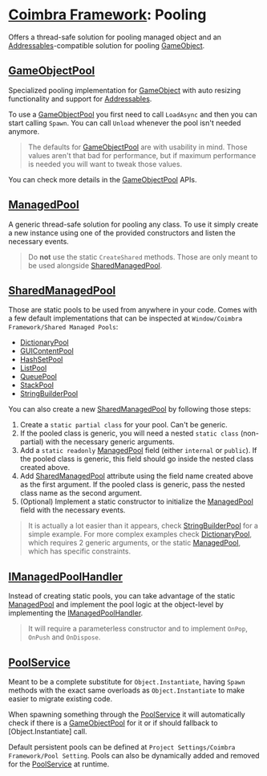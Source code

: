 # [Coimbra Framework](Index.md): Pooling

Offers a thread-safe solution for pooling managed object and an [Addressables]-compatible solution for pooling [GameObject].

## [GameObjectPool]

Specialized pooling implementation for [GameObject] with auto resizing functionality and support for [Addressables].

To use a [GameObjectPool] you first need to call `LoadAsync` and then you can start calling `Spawn`.
You can call `Unload` whenever the pool isn't needed anymore.

> The defaults for [GameObjectPool] are with usability in mind.
> Those values aren't that bad for performance, but if maximum performance is needed you will want to tweak those values.

You can check more details in the [GameObjectPool] APIs.

## [ManagedPool<T>]

A generic thread-safe solution for pooling any class.
To use it simply create a new instance using one of the provided constructors and listen the necessary events.

> Do **not** use the static `CreateShared` methods.
> Those are only meant to be used alongside [SharedManagedPool].

## [SharedManagedPool]

Those are static pools to be used from anywhere in your code.
Comes with a few default implementations that can be inspected at `Window/Coimbra Framework/Shared Managed Pools`:

- [DictionaryPool]
- [GUIContentPool]
- [HashSetPool]
- [ListPool]
- [QueuePool]
- [StackPool]
- [StringBuilderPool]

You can also create a new [SharedManagedPool] by following those steps:

1. Create a `static partial class` for your pool. Can't be generic.
2. If the pooled class is generic, you will need a nested `static class` (non-partial) with the necessary generic arguments.
3. Add a `static readonly` [ManagedPool<T>] field (either `internal` or `public`). If the pooled class is generic, this field should go inside the nested class created above.
4. Add [SharedManagedPool] attribute using the field name created above as the first argument. If the pooled class is generic, pass the nested class name as the second argument.
5. (Optional) Implement a static constructor to initialize the [ManagedPool<T>] field with the necessary events.

> It is actually a lot easier than it appears, check [StringBuilderPool] for a simple example.
> For more complex examples check [DictionaryPool], which requires 2 generic arguments, or the static [ManagedPool], which has specific constraints.

## [IManagedPoolHandler]

Instead of creating static pools, you can take advantage of the static [ManagedPool] and implement the pool logic at the object-level by implementing the [IManagedPoolHandler].

> It will require a parameterless constructor and to implement `OnPop`, `OnPush` and `OnDispose`.

## [PoolService]

Meant to be a complete substitute for `Object.Instantiate`, having `Spawn` methods with the exact same overloads as `Object.Instantiate` to make easier to migrate existing code.

When spawning something through the [PoolService] it will automatically check if there is a [GameObjectPool] for it or if should fallback to [Object.Instantiate] call.

Default persistent pools can be defined at `Project Settings/Coimbra Framework/Pool Setting`.
Pools can also be dynamically added and removed for the [PoolService] at runtime.

[DictionaryPool]:<../Coimbra/SharedManagedPools/DictionaryPool.cs>

[GameObjectPool]:<../Coimbra/GameObjectPool.cs>

[GUIContentPool]:<../Coimbra/SharedManagedPools/GUIContentPool.cs>

[HashSetPool]:<../Coimbra/SharedManagedPools/HashSetPool.cs>

[IManagedPoolHandler]:<../Coimbra/IManagedPoolHandler.cs>

[ListPool]:<../Coimbra/SharedManagedPools/ListPool.cs>

[ManagedPool]:<../Coimbra/SharedManagedPools/ManagedPool.cs>

[ManagedPool<T>]:<../Coimbra/ManagedPool`1.cs>

[PoolService]:<../Coimbra.Services.Pooling/IPoolService.cs>

[QueuePool]:<../Coimbra/SharedManagedPools/QueuePool.cs>

[SharedManagedPool]:<../Coimbra/SharedManagedPoolAttribute.cs>

[StackPool]:<../Coimbra/SharedManagedPools/StackPool.cs>

[StringBuilderPool]:<../Coimbra/SharedManagedPools/StringBuilderPool.cs>

[Addressables]:<https://docs.unity3d.com/Manual/com.unity.addressables.html>

[GameObject]:<https://docs.unity3d.com/ScriptReference/GameObject.html>
